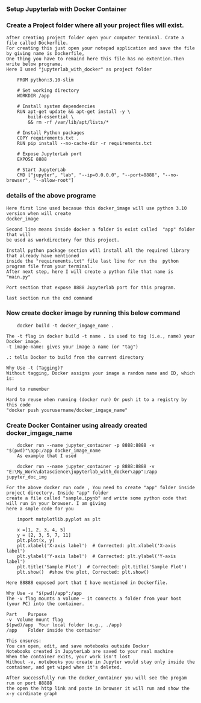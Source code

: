 ### Setup Jupyterlab with Docker Container

### Create a Project folder where all your project files will exist.
    after creating project folder open your computer terminal. Crate a file called Dockerfile.
    For creating this just open your notepad application and save the file by giving name is Dockerfile,
    One thing you have to remaind here this file has no extention.Then write below programe.
    Here I used "jupyterlab_with_docker" as project folder 

```
    FROM python:3.10-slim

    # Set working directory
    WORKDIR /app

    # Install system dependencies
    RUN apt-get update && apt-get install -y \
        build-essential \
        && rm -rf /var/lib/apt/lists/*

    # Install Python packages
    COPY requirements.txt .
    RUN pip install --no-cache-dir -r requirements.txt

    # Expose JupyterLab port
    EXPOSE 8888

    # Start JupyterLab
    CMD ["jupyter", "lab", "--ip=0.0.0.0", "--port=8888", "--no-browser", "--allow-root"]
```


### details of the above programe
    Here first line used becasue this docker_image will use python 3.10 version when will create 
    docker_image 
    
    Second line means inside docker a folder is exist called  "app" folder that will 
    be used as workdirectory for this project.

    Install python package section will install all the required library that already have mentioned
    inside the "requirements.txt" file last line for run the  python program file from your terminal.
    After next step, here I will create a python file that name is "main.py"
    
    Port section that expose 8888 Jupyterlab port for this program. 

    last section run the cmd command


### Now create docker image by running this below command

```
    docker build -t docker_imgage_name .
```
    
    The -t flag in docker build -t name . is used to tag (i.e., name) your Docker image.
    -t image-name: gives your image a name (or "tag")

    .: tells Docker to build from the current directory

    Why Use -t (Tagging)?
    Without tagging, Docker assigns your image a random name and ID, which is:

    Hard to remember

    Hard to reuse when running (docker run) Or push it to a registry by this code
    "docker push yourusername/docker_imgage_name"

### Create Docker Container using already created docker_imgage_name

```
    docker run --name jupyter_container -p 8888:8888 -v "$(pwd)"\app:/app docker_image_name
    As example that I used 

    docker run --name jupyter_container -p 8888:8888 -v "E:\My_Work\datascience\jupyterlab_with_docker\app":/app jupyter_doc_img
```

    For the above docker run code , You need to create "app" folder inside project directory. Inside "app" folder
    create a file called "sample.ipynb" and write some python code that will run in your browser. I am giving 
    here a smple code for you


```
    import matplotlib.pyplot as plt

    x =[1, 2, 3, 4, 5]
    y = [2, 3, 5, 7, 11]
    plt.plot(x, y)
    plt.xlabel('X-axis label')  # Corrected: plt.xlabel('X-axis label')
    plt.ylabel('Y-axis label')  # Corrected: plt.ylabel('Y-axis label')
    plt.title('Sample Plot')  # Corrected: plt.title('Sample Plot')
    plt.show()  #show the plot, Corrected: plt.show()
```
    Here 88888 exposed port that I have mentioned in Dockerfile.

    Why Use -v "$(pwd)/app":/app
    The -v flag mounts a volume — it connects a folder from your host (your PC) into the container.

    Part	Purpose
    -v	Volume mount flag
    $(pwd)/app	Your local folder (e.g., ./app)
    /app	Folder inside the container

    This ensures:
    You can open, edit, and save notebooks outside Docker
    Notebooks created in JupyterLab are saved to your real machine
    When the container exits, your work isn't lost
    Without -v, notebooks you create in Jupyter would stay only inside the container, and get wiped when it's deleted.

    After successfully run the docker_container you will see the progam run on port 88888
    the open the http link and paste in browser it will run and show the x-y cordinate graph 